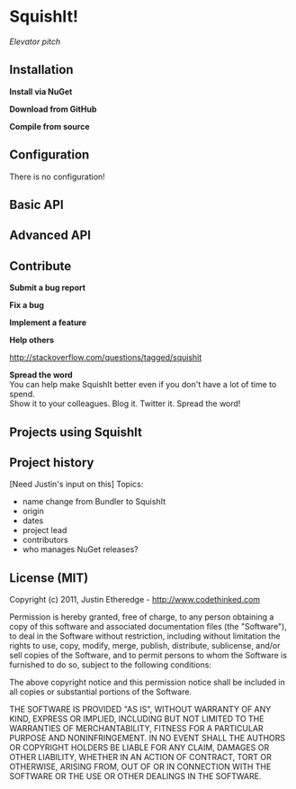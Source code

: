 SquishIt!
=
*Elevator pitch*

Installation
-
**Install via NuGet**<br />

**Download from GitHub**<br />

**Compile from source**<br />

Configuration
-
There is no configuration!

Basic API
-

Advanced API
-

Contribute
- 
**Submit a bug report**

**Fix a bug**

**Implement a feature**

**Help others**<br />

http://stackoverflow.com/questions/tagged/squishit

**Spread the word**<br />
You can help make SquishIt better even if you don't have a lot of time to spend.<br />
Show it to your colleagues. Blog it. Twitter it. Spread the word!

Projects using SquishIt
-

Project history
-
[Need Justin's input on this]
Topics:
* name change from Bundler to SquishIt
* origin
* dates
* project lead
* contributors
* who manages NuGet releases?

License (MIT)
-
Copyright (c) 2011, Justin Etheredge - http://www.codethinked.com

Permission is hereby granted, free of charge, to any person obtaining a copy of 
this software and associated documentation files (the "Software"), to deal in the 
Software without restriction, including without limitation the rights to use, copy, 
modify, merge, publish, distribute, sublicense, and/or sell copies of the Software, 
and to permit persons to whom the Software is furnished to do so, subject to the 
following conditions:

The above copyright notice and this permission notice shall be included in all 
copies or substantial portions of the Software.

THE SOFTWARE IS PROVIDED "AS IS", WITHOUT WARRANTY OF ANY KIND, EXPRESS OR IMPLIED, 
INCLUDING BUT NOT LIMITED TO THE WARRANTIES OF MERCHANTABILITY, FITNESS FOR A 
PARTICULAR PURPOSE AND NONINFRINGEMENT. IN NO EVENT SHALL THE AUTHORS OR COPYRIGHT 
HOLDERS BE LIABLE FOR ANY CLAIM, DAMAGES OR OTHER LIABILITY, WHETHER IN AN ACTION OF 
CONTRACT, TORT OR OTHERWISE, ARISING FROM, OUT OF OR IN CONNECTION WITH THE SOFTWARE 
OR THE USE OR OTHER DEALINGS IN THE SOFTWARE.